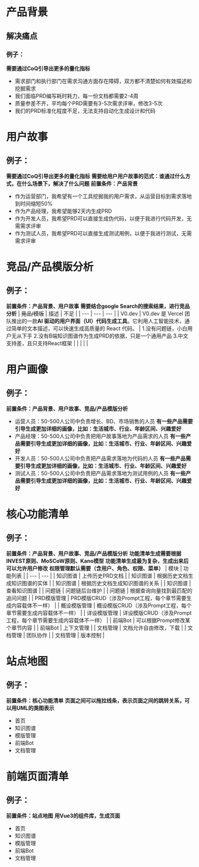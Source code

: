 # 产品背景
## 解决痛点
### 例子：
**需要通过CoQ引导出更多的量化指标**

- 需求部门和执行部门在需求沟通方面存在障碍，双方都不清楚如何有效描述和挖掘需求
- 我们面临PRD编写耗时耗力，每一份文档都需要2-4周
- 质量参差不齐，平均每个PRD需要有3-5次需求评审，修改3-5次
- 我们的PRD标准化程度不足，无法支持自动化生成设计和代码

# 用户故事
## 例子：
**需要通过CoQ引导出更多的量化指标**
**需要给用户用户故事的范式：谁通过什么方式，在什么场景下，解决了什么问题**
**前置条件：产品背景**
- 作为运营部门，我希望有一个工具挖掘我的用户需求，从运营目标到需求落地到时间缩短50%
- 作为产品经理，我希望能够2天内生成PRD
- 作为开发人员，我希望PRD可以直接生成伪代码，以便于我进行代码开发，无需需求评审
- 作为测试人员，我希望PRD可以直接生成测试用例，以便于我进行测试，无需需求评审

# 竞品/产品模版分析
## 例子：
**前置条件：产品背景、用户故事**
**需要结合google Search的搜索结果，进行竞品分析**
| ~~竞品/模版~~ | 描述 | 不足 |
| --- | --- | --- |
| V0.dev | V0.dev 是 Vercel 团队推出的一款**AI 驱动的用户界面（UI）代码生成工具**。它利用人工智能技术，通过简单的文本描述，可以快速生成高质量的 React 代码。 | 1.没有问题链，小白用户无从下手
2.没有B端知识图谱作为生成PRD的依据，只是一个通用产品
3.中文支持差，且只支持React框架 |
|  |  |  |

# 用户画像
## 例子：
**前置条件：产品背景、用户故事、竞品/产品模版分析**
- 运营人员：50-500人公司中负责增长、BD、市场销售的人员 **有一些产品需要引导生成更加详细的画像，比如：生活城市、行业、年龄区间、兴趣爱好**
- 产品经理：50-500人公司中负责把用户故事落地为产品需求的人员 **有一些产品需要引导生成更加详细的画像，比如：生活城市、行业、年龄区间、兴趣爱好**
- 开发人员：50-500人公司中负责把产品需求落地为代码的人员 **有一些产品需要引导生成更加详细的画像，比如：生活城市、行业、年龄区间、兴趣爱好**
- 测试人员：50-500人公司中负责把产品需求落地为测试用例的人员 **有一些产品需要引导生成更加详细的画像，比如：生活城市、行业、年龄区间、兴趣爱好**

# 核心功能清单
## 例子：
**前置条件：产品背景、用户故事、竞品/产品模版分析**
**功能清单生成需要根据INVEST原则、MoSCoW原则、Kano模型**
**功能清单生成最为复杂，生成出来后可以允许用户修改**
**权限管理默认需要（含用户、角色、权限、菜单）**
| 模块 | 功能列表 |
| --- | --- |
| 知识图谱 | 上传历史PRD文档 |
| 知识图谱 | 根据历史文档生成知识图谱的实体 |
| 知识图谱 | 根据历史文档生成知识图谱的关系 |
| 知识图谱 | 查看知识图谱 |
| 问题链 | 问题链后台维护 |
| 问题链 | 根据查询向量找到最匹配的追问问题 |
| PRD模版管理 | PRD模版CRUD（涉及Prompt工程，每个章节需要生成内容载体不一样） |
| 概设模版管理 | 概设模版CRUD（涉及Prompt工程，每个章节需要生成内容载体不一样） |
| 详设模版管理 | 详设模版CRUD（涉及Prompt工程，每个章节需要生成内容载体不一样） |
| 前端Bot | 可以根据Prompt修改某个章节内容 |
| 前端Bot | 上下文管理 |
| 文档管理 | 文档允许自由修改，下载 |
| 文档管理 | 团队协作 |
| 文档管理 | 版本控制 |

# 站点地图
## 例子：
**前置条件：核心功能清单**
**页面之间可以拖拉线条，表示页面之间的跳转关系，可以用UML的类图表示**
- 首页
- 知识图谱
- 模版管理
- 前端Bot
- 文档管理

# 前端页面清单
## 例子：
**前置条件：站点地图**
**用Vue3的组件库，生成页面**
- 首页
- 知识图谱
- 模版管理
- 前端Bot
- 文档管理

